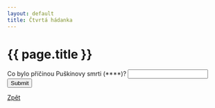 ```yaml
---
layout: default
title: Čtvrtá hádanka
---
```

<div class="uvod">
<h1>{{ page.title }}</h1>
<p>
<form name="myForm" onsubmit="return validateForm4()" method="post">
	Co bylo příčinou Puškinovy smrti (****)? <input type="text" name="fname">
	<input type="submit" value="Submit">
</form>
</p>
<a href="{{ site.baseurl }}/uvody/onegin_uvod.html">Zpět</a>
</div>
<script src="{{ site.baseurl }}/assets/js/hadanky_eo.js"></script>
